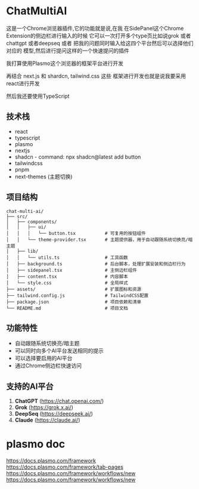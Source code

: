 # ChatMultiAI
这是一个Chrome浏览器插件,它的功能就是说,在我 在SidePanel这个Chrome Extension的侧边栏进行输入的时候 它可以一次打开多个type页比如说grok 或者chattgpt 或者deepseq 或者 把我的问题同时输入给这四个平台然后可以选择他们对应的 模型,然后进行提问这样的一个快速提问的插件

我打算使用Plasmo这个浏览器的框架平台进行开发

再结合 next.js 和 shardcn, tailwind.css 这些 框架进行开发也就是说我要采用react进行开发

然后我还要使用TypeScript

## 技术栈
- react
- typescript
- plasmo
- nextjs
- shadcn - command: npx shadcn@latest add button
- tailwindcss
- pnpm
- next-themes (主题切换)

## 项目结构
```
chat-multi-ai/
├── src/
│   ├── components/
│   │   ├── ui/
│   │   │   └── button.tsx           # 可复用的按钮组件
│   │   └── theme-provider.tsx       # 主题提供器，用于自动跟随系统切换亮/暗主题
│   ├── lib/
│   │   └── utils.ts                 # 工具函数
│   ├── background.ts                # 后台脚本，处理扩展安装和侧边栏行为
│   ├── sidepanel.tsx                # 主侧边栏组件
│   ├── content.tsx                  # 内容脚本
│   └── style.css                    # 全局样式
├── assets/                          # 扩展图标和资源
├── tailwind.config.js               # TailwindCSS配置
├── package.json                     # 项目依赖和清单
└── README.md                        # 项目文档
```

## 功能特性
- 自动跟随系统切换亮/暗主题
- 可以同时向多个AI平台发送相同的提示
- 可以选择要启用的AI平台
- 通过Chrome侧边栏快速访问

## 支持的AI平台
1. **ChatGPT** (https://chat.openai.com/)
2. **Grok** (https://grok.x.ai/)
3. **DeepSeq** (https://deepseek.ai/)
4. **Claude** (https://claude.ai/)

# plasmo doc
https://docs.plasmo.com/framework
https://docs.plasmo.com/framework/tab-pages
https://docs.plasmo.com/framework/workflows/new
https://docs.plasmo.com/framework/workflows/new